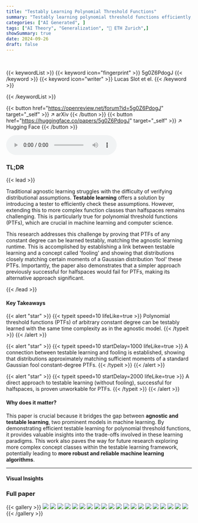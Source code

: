 ```yaml
---
title: "Testably Learning Polynomial Threshold Functions"
summary: "Testably learning polynomial threshold functions efficiently, matching agnostic learning's best guarantees, is achieved, solving a key problem in robust machine learning."
categories: ["AI Generated", ]
tags: ["AI Theory", "Generalization", "🏢 ETH Zurich",]
showSummary: true
date: 2024-09-26
draft: false
---
```


<br>

{{< keywordList >}}
{{< keyword icon="fingerprint" >}} 5g0Z6PdogJ {{< /keyword >}}
{{< keyword icon="writer" >}} Lucas Slot et el. {{< /keyword >}}
 
{{< /keywordList >}}

{{< button href="https://openreview.net/forum?id=5g0Z6PdogJ" target="_self" >}}
↗ arXiv
{{< /button >}}
{{< button href="https://huggingface.co/papers/5g0Z6PdogJ" target="_self" >}}
↗ Hugging Face
{{< /button >}}



<audio controls>
    <source src="https://ai-paper-reviewer.com/5g0Z6PdogJ/podcast.wav" type="audio/wav">
    Your browser does not support the audio element.
</audio>


### TL;DR


{{< lead >}}

Traditional agnostic learning struggles with the difficulty of verifying distributional assumptions.  **Testable learning** offers a solution by introducing a tester to efficiently check these assumptions.  However, extending this to more complex function classes than halfspaces remains challenging. This is particularly true for polynomial threshold functions (PTFs), which are crucial in machine learning and computer science.

This research addresses this challenge by proving that PTFs of any constant degree can be learned testably, matching the agnostic learning runtime. This is accomplished by establishing a link between testable learning and a concept called 'fooling' and showing that distributions closely matching certain moments of a Gaussian distribution 'fool' these PTFs.  Importantly, the paper also demonstrates that a simpler approach previously successful for halfspaces would fail for PTFs, making its alternative approach significant.

{{< /lead >}}


#### Key Takeaways

{{< alert "star" >}}
{{< typeit speed=10 lifeLike=true >}} Polynomial threshold functions (PTFs) of arbitrary constant degree can be testably learned with the same time complexity as in the agnostic model. {{< /typeit >}}
{{< /alert >}}

{{< alert "star" >}}
{{< typeit speed=10 startDelay=1000 lifeLike=true >}} A connection between testable learning and fooling is established, showing that distributions approximately matching sufficient moments of a standard Gaussian fool constant-degree PTFs. {{< /typeit >}}
{{< /alert >}}

{{< alert "star" >}}
{{< typeit speed=10 startDelay=2000 lifeLike=true >}} A direct approach to testable learning (without fooling), successful for halfspaces, is proven unworkable for PTFs. {{< /typeit >}}
{{< /alert >}}

#### Why does it matter?
This paper is crucial because it bridges the gap between **agnostic and testable learning**, two prominent models in machine learning. By demonstrating efficient testable learning for polynomial threshold functions, it provides valuable insights into the trade-offs involved in these learning paradigms. This work also paves the way for future research exploring more complex concept classes within the testable learning framework, potentially leading to **more robust and reliable machine learning algorithms**.

------
#### Visual Insights







### Full paper

{{< gallery >}}
<img src="https://ai-paper-reviewer.com/5g0Z6PdogJ/1.png" class="grid-w50 md:grid-w33 xl:grid-w25" />
<img src="https://ai-paper-reviewer.com/5g0Z6PdogJ/2.png" class="grid-w50 md:grid-w33 xl:grid-w25" />
<img src="https://ai-paper-reviewer.com/5g0Z6PdogJ/3.png" class="grid-w50 md:grid-w33 xl:grid-w25" />
<img src="https://ai-paper-reviewer.com/5g0Z6PdogJ/4.png" class="grid-w50 md:grid-w33 xl:grid-w25" />
<img src="https://ai-paper-reviewer.com/5g0Z6PdogJ/5.png" class="grid-w50 md:grid-w33 xl:grid-w25" />
<img src="https://ai-paper-reviewer.com/5g0Z6PdogJ/6.png" class="grid-w50 md:grid-w33 xl:grid-w25" />
<img src="https://ai-paper-reviewer.com/5g0Z6PdogJ/7.png" class="grid-w50 md:grid-w33 xl:grid-w25" />
<img src="https://ai-paper-reviewer.com/5g0Z6PdogJ/8.png" class="grid-w50 md:grid-w33 xl:grid-w25" />
<img src="https://ai-paper-reviewer.com/5g0Z6PdogJ/9.png" class="grid-w50 md:grid-w33 xl:grid-w25" />
<img src="https://ai-paper-reviewer.com/5g0Z6PdogJ/10.png" class="grid-w50 md:grid-w33 xl:grid-w25" />
<img src="https://ai-paper-reviewer.com/5g0Z6PdogJ/11.png" class="grid-w50 md:grid-w33 xl:grid-w25" />
<img src="https://ai-paper-reviewer.com/5g0Z6PdogJ/12.png" class="grid-w50 md:grid-w33 xl:grid-w25" />
<img src="https://ai-paper-reviewer.com/5g0Z6PdogJ/13.png" class="grid-w50 md:grid-w33 xl:grid-w25" />
<img src="https://ai-paper-reviewer.com/5g0Z6PdogJ/14.png" class="grid-w50 md:grid-w33 xl:grid-w25" />
<img src="https://ai-paper-reviewer.com/5g0Z6PdogJ/15.png" class="grid-w50 md:grid-w33 xl:grid-w25" />
<img src="https://ai-paper-reviewer.com/5g0Z6PdogJ/16.png" class="grid-w50 md:grid-w33 xl:grid-w25" />
<img src="https://ai-paper-reviewer.com/5g0Z6PdogJ/17.png" class="grid-w50 md:grid-w33 xl:grid-w25" />
<img src="https://ai-paper-reviewer.com/5g0Z6PdogJ/18.png" class="grid-w50 md:grid-w33 xl:grid-w25" />
<img src="https://ai-paper-reviewer.com/5g0Z6PdogJ/19.png" class="grid-w50 md:grid-w33 xl:grid-w25" />
<img src="https://ai-paper-reviewer.com/5g0Z6PdogJ/20.png" class="grid-w50 md:grid-w33 xl:grid-w25" />
{{< /gallery >}}